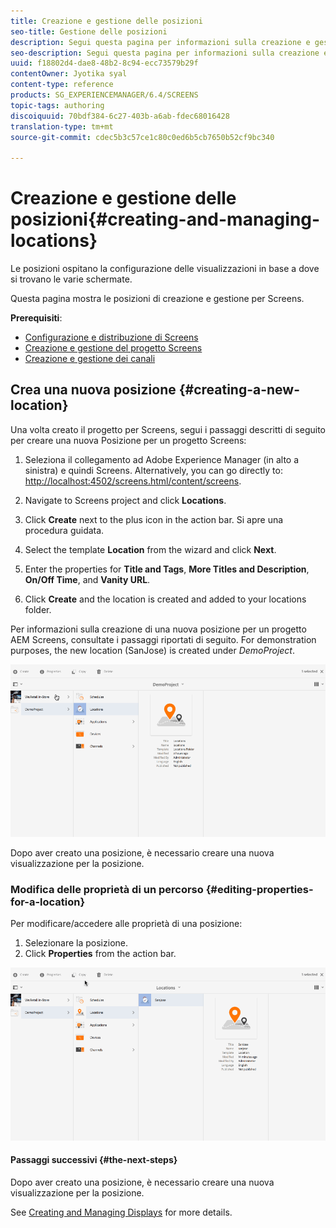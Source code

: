 ```yaml
---
title: Creazione e gestione delle posizioni
seo-title: Gestione delle posizioni
description: Segui questa pagina per informazioni sulla creazione e gestione delle posizioni.
seo-description: Segui questa pagina per informazioni sulla creazione e gestione delle posizioni.
uuid: f18802d4-dae8-48b2-8c94-ecc73579b29f
contentOwner: Jyotika syal
content-type: reference
products: SG_EXPERIENCEMANAGER/6.4/SCREENS
topic-tags: authoring
discoiquuid: 70bdf384-6c27-403b-a6ab-fdec68016428
translation-type: tm+mt
source-git-commit: cdec5b3c57ce1c80c0ed6b5cb7650b52cf9bc340

---
```



# Creazione e gestione delle posizioni{#creating-and-managing-locations}

Le posizioni ospitano la configurazione delle visualizzazioni in base a dove si trovano le varie schermate.

Questa pagina mostra le posizioni di creazione e gestione per Screens.

**Prerequisiti**:

* [Configurazione e distribuzione di Screens](configuring-screens-introduction.md)
* [Creazione e gestione del progetto Screens](creating-a-screens-project.md)
* [Creazione e gestione dei canali](managing-channels.md)

## Crea una nuova posizione {#creating-a-new-location}

Una volta creato il progetto per Screens, segui i passaggi descritti di seguito per creare una nuova Posizione per un progetto Screens:

1. Seleziona il collegamento ad Adobe Experience Manager (in alto a sinistra) e quindi Screens. Alternatively, you can ﻿go directly to: [http://localhost:4502/screens.html/content/screens](http://localhost:4502/screens.html/content/screens).
1. Navigate to Screens project and click **Locations**.
1. Click **Create** next to the plus icon in the action bar. Si apre una procedura guidata.
1. Select the template **Location** from the wizard and click **Next**.

1. Enter the properties for **Title and Tags**, **More Titles and Description**, **On/Off Time**, and **Vanity URL**.

1. Click **Create** and the location is created and added to your locations folder.

Per informazioni sulla creazione di una nuova posizione per un progetto AEM Screens, consultate i passaggi riportati di seguito. For demonstration purposes, the new location (SanJose) is created under *DemoProject*.

![player2](assets/player2.gif)

Dopo aver creato una posizione, è necessario creare una nuova visualizzazione per la posizione.

### Modifica delle proprietà di un percorso {#editing-properties-for-a-location}

Per modificare/accedere alle proprietà di una posizione:

1. Selezionare la posizione.
1. Click **Properties** from the action bar.

![player3](assets/player3.gif)

#### Passaggi successivi {#the-next-steps}

Dopo aver creato una posizione, è necessario creare una nuova visualizzazione per la posizione.

See [Creating and Managing Displays](managing-displays.md) for more details.
